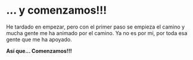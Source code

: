 # ... y comenzamos!!! 


He tardado en empezar, pero con el primer paso se empieza el camino y mucha gente me ha animado por el camino. 
Ya no es por mi, por toda esa gente que me ha apoyado.



**Así que... Comenzamos!!!**
